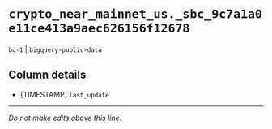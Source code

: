# `crypto_near_mainnet_us._sbc_9c7a1a0e11ce413a9aec626156f12678`
`bq-1` | `bigquery-public-data`

## Column details
* [TIMESTAMP] `last_update`

-------------------------------------------------------------------------------
*Do not make edits above this line.*
